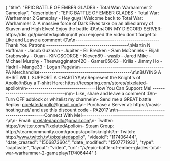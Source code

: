 {
    "title": "EPIC BATTLE OF EMBER GLADES - Total War: Warhammer 2 Gameplay",
    "description": "EPIC BATTLE OF EMBER GLADES - Total War: Warhammer 2 Gameplay - Hey guys! Welcome back to Total War: Warhammer 2. A massive force of Dark Elves take on an allied army of Skaven and High Elves! Enjoy the battle :D\n\nJOIN MY DISCORD SERVER: https:\/\/dis.gd\/pixelatedapollo\n\nIf you enjoyed the video don't forget to Like and Leave a comment :D\n\n-----------------------------------------Thank You Patrons ----------------------------------------\nMartin N Huffman - Jacob Guzman - Jupiter - Eli Brecken - Sam McDaniels - Elijah Grabowsky - Ouan - KINGSCORGE - Kleven89 - wasib - Jared Mike - Michael Murphy - Theswagginator420 - Gamer05863 - Krilis - Jimmy Ho - Hadril -  Mange33 - Logan Page\n\n-----------------------------------------PA Merchandise---------------------------------------------\n\nBUYING A SHIRT WILL SUPPORT A CHARITY!\n\nRepresent the Knight's of Apollo!\nBuy a T-shirt Here: https:\/\/teespring.com\/stores\/pixelated-apollo\n\n----------------------------------How You Can Support Me! -----------------------------------\n\n- Like, share and leave a comment :D\n- Turn OFF adblock or whitelist my channel\n- Send me a GREAT battle Replay: pixelatedapollo@gmail.com\n- Purchase a Server at: https:\/\/oasis-hosting.net\/ and use this discount code - PA2017 \n\n------------------------------------------Connect With Me!-----------------------------------------\n\n- Email: pixelatedapollo@gmail.com\n- Twitter: https:\/\/twitter.com\/PixelatedApollo\n- Steam Group:  http:\/\/steamcommunity.com\/groups\/apollosknights\n- Twitch: http:\/\/www.twitch.tv\/pixelatedapollo",
    "videoid": "117406444",
    "date_created": "1506873604",
    "date_modified": "1507771932",
    "type": "captivate",
    "layout": "video",
    "url": "\/v\/epic-battle-of-ember-glades-total-war-warhammer-2-gameplay\/117406444"
}